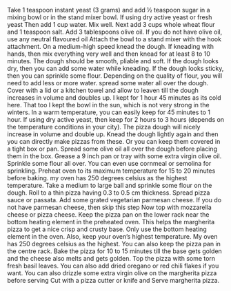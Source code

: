  Take 1 teaspoon instant yeast (3 grams) and add ½ teaspoon sugar in a mixing bowl or in the stand mixer bowl. If using dry active yeast or fresh yeast
Then add 1 cup water. Mix well.
 Next add 3 cups whole wheat flour and 1 teaspoon salt.
Add 3 tablespoons olive oil. If you do not have olive oil, use any neutral flavoured oil
 Attach the bowl to a stand mixer with the hook attachment. On a medium-high speed knead the dough. If kneading with hands, then mix everything very well and then knead for at least 8 to 10 minutes.
The dough should be smooth, pliable and soft. If the dough looks dry, then you can add some water while kneading. If the dough looks sticky, then you can sprinkle some flour. Depending on the quality of flour, you will need to add less or more water.
spread some water all over the dough.
 Cover with a lid or a kitchen towel and allow to leaven till the dough increases in volume and doubles up. I kept for 1 hour 45 minutes as its cold here. That too I kept the bowl in the sun, which is not very strong in the winters. In a warm temperature, you can easily keep for 45 minutes to 1 hour. If using dry active yeast, then keep for 2 hours to 3 hours (depends on the temperature conditions in your city).
The pizza dough will nicely increase in volume and double up.
Knead the dough lightly again and then you can directly make pizzas from these. Or you can keep them covered in a tight box or pan. Spread some olive oil all over the dough before placing them in the box.
Grease a 9 inch pan or tray with some extra virgin olive oil. Sprinkle some flour all over. You can even use cornmeal or semolina for sprinkling. Preheat oven to its maximum temperature for 15 to 20 minutes before baking. my oven has 250 degrees celsius as the highest temperature.
Take a medium to large ball and sprinkle some flour on the dough.
Roll to a thin pizza having 0.3 to 0.5 cm thickness.
Spread pizza sauce or passata.
Add some grated vegetarian parmesan cheese. If you do not have parmesan cheese, then skip this step
Now top with mozzarella cheese or pizza cheese.
Keep the pizza pan on the lower rack near the bottom heating element in the preheated oven. This helps the margherita pizza to get a nice crisp and crusty base. Only use the bottom heating element in the oven. Also, keep your oven’s highest temperature. My oven has 250 degrees celsius as the highest. You can also keep the pizza pan in the centre rack.
Bake the pizza for 10 to 15 minutes till the base gets golden and the cheese also melts and gets golden.
Top the pizza with some torn fresh basil leaves. You can also add dried oregano or red chili flakes if you want. You can also drizzle some extra virgin olive on the margherita pizza before serving
Cut with a pizza cutter or knife and Serve margherita pizza.

